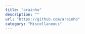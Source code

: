 ```yaml
---
title: "arainho"
description: ""
url: "https://github.com/arainho"
category: "Miscellaneous"
---
```

